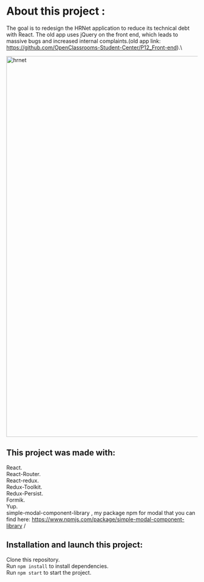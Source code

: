 # About this project :
The goal is to redesign the HRNet application to reduce its technical debt with React.
The old app uses jQuery on the front end, which leads to massive bugs and increased internal complaints.(old app link: https://github.com/OpenClassrooms-Student-Center/P12_Front-end).\


<img width="1001" alt="hrnet" src="https://user-images.githubusercontent.com/46504445/184104213-432a91d2-58a3-492a-82cc-d0eddbf2b890.png">



## This project was made with:
React.\
React-Router.\
React-redux.\
Redux-Toolkit.\
Redux-Persist.\
Formik.\
Yup.\
simple-modal-component-library , my package npm for modal that you can find here: https://www.npmjs.com/package/simple-modal-component-library /


## Installation and launch this project: 
Clone this repository.\
Run `npm install` to install dependencies.\
Run `npm start` to start the project. 

